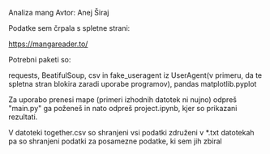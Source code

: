 Analiza mang
Avtor: Anej Širaj

Podatke sem črpala s spletne strani:

https://mangareader.to/

Potrebni paketi so:

requests, BeatifulSoup, csv in fake_useragent iz UserAgent(v primeru, da te spletna stran blokira zaradi uporabe programov),  pandas
matplotlib.pyplot

Za uporabo prenesi mape (primeri izhodnih datotek ni nujno) odpreš "main.py" ga poženeš in nato odpreš project.ipynb, kjer so prikazani rezultati.

V datoteki together.csv so shranjeni vsi podatki združeni v *.txt datotekah pa so shranjeni podatki za posamezne podatke, ki sem jih zbiral

